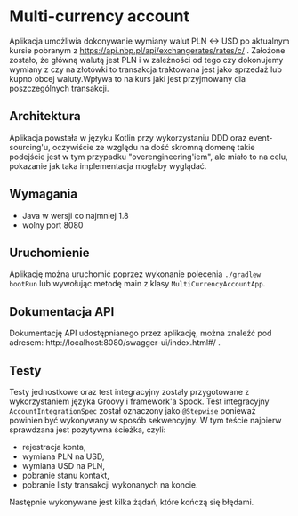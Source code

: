 # Multi-currency account
Aplikacja umożliwia dokonywanie wymiany walut PLN <-> USD po aktualnym kursie pobranym z https://api.nbp.pl/api/exchangerates/rates/c/ .
Założone zostało, że główną walutą jest PLN i w zależności od tego czy dokonujemy wymiany z czy na złotówki to transakcja 
traktowana jest jako sprzedaż lub kupno obcej waluty.Wpływa to na kurs jaki jest przyjmowany dla poszczególnych transakcji.

## Architektura
Aplikacja powstała w języku Kotlin przy wykorzystaniu DDD oraz event-sourcing'u, oczywiście ze względu na dość skromną domenę 
takie podejście jest w tym przypadku "overengineering'iem", ale miało to na celu, pokazanie jak taka implementacja mogłaby wyglądać. 

## Wymagania
- Java w wersji co najmniej 1.8
- wolny port 8080

## Uruchomienie
Aplikację można uruchomić poprzez wykonanie polecenia `./gradlew bootRun` lub wywołując metodę main z klasy `MultiCurrencyAccountApp`. 

## Dokumentacja API
Dokumentację API udostępnianego przez aplikację, można znaleźć pod adresem: http://localhost:8080/swagger-ui/index.html#/ .

## Testy
Testy jednostkowe oraz test integracyjny zostały przygotowane z wykorzystaniem języka Groovy i framework'a Spock.
Test integracyjny `AccountIntegrationSpec` został oznaczony jako `@Stepwise` ponieważ powinien być wykonywany w sposób sekwencyjny.
W tym teście najpierw sprawdzana jest pozytywna ścieżka, czyli: 
- rejestracja konta,
- wymiana PLN na USD,
- wymiana USD na PLN,
- pobranie stanu kontakt,
- pobranie listy transakcji wykonanych na koncie.

Następnie wykonywane jest kilka żądań, które kończą się błędami.